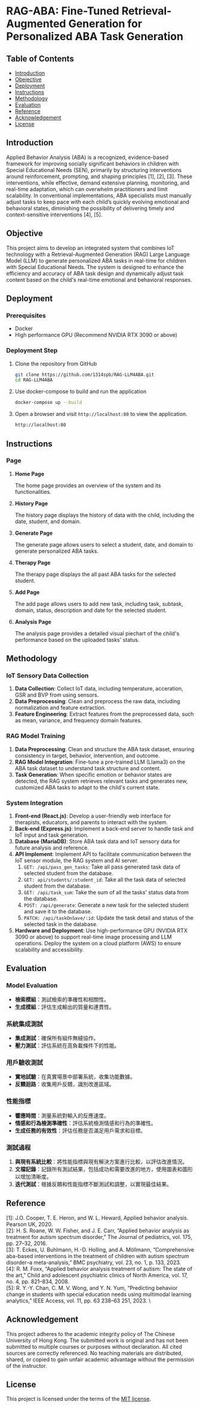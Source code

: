 # RAG-ABA: Fine-Tuned Retrieval-Augmented Generation for Personalized ABA Task Generation

## Table of Contents

- [Introduction](#Introduction)
- [Obejective](#Objective)
- [Deployment](#Deployment)
- [Instructions](#Instructions)
- [Methodology](#Methodology)
- [Evaluation](#Evaluation)
- [Reference](#Reference)
- [Acknowledgement](#Acknowledgement)
- [License](#License)

## Introduction

Applied Behavior Analysis (ABA) is a recognized, evidence-based framework for improving socially significant behaviors in children with Special Educational Needs (SEN), primarily by structuring interventions around reinforcement, prompting, and shaping principles [1], [2], [3]. These interventions, while effective, demand extensive planning, monitoring, and real-time adaptation, which can overwhelm practitioners and limit scalability. In conventional implementations, ABA specialists must manually adjust tasks to keep pace with each child’s quickly evolving emotional and behavioral states, diminishing the possibility of delivering timely and context-sensitive interventions [4], [5].


## Objective

This project aims to develop an integrated system that combines IoT technology with a Retrieval-Augmented Generation (RAG) Large Language Model (LLM) to generate personalized ABA tasks in real-time for children with Special Educational Needs. The system is designed to enhance the efficiency and accuracy of ABA task design and dynamically adjust task content based on the child's real-time emotional and behavioral responses.

## Deployment

### Prerequisites

- Docker
- High performance GPU (Recommend NVIDIA RTX 3090 or above)

### Deployment Step

1. Clone the repository from GitHub

   ```bash
   git clone https://github.com/1314spb/RAG-LLM4ABA.git
   cd RAG-LLM4ABA
   ```

2. Use docker-compose to build and run the application

   ```bash
   docker-compose up --build
   ```

3. Open a browser and visit `http://localhost:80` to view the application.

   ```bash
   http://localhost:80
   ```

## Instructions

### Page
1. **Home Page**

   The home page provides an overview of the system and its functionalities.

2. **History Page**

   The history page displays the history of data with the child, including the date, student, and domain.

3. **Generate Page**

   The generate page allows users to select a student, date, and domain to generate personalized ABA tasks.

4. **Therapy Page**

   The therapy page displays the all past ABA tasks for the selected student.

5. **Add Page**

   The add page allows users to add new task, including task, subtask, domain, status, description and date for the selected student.

6. **Analysis Page**

   The analysis page provides a detailed visual piechart of the child's performance based on the uploaded tasks' status.

## Methodology

### IoT Sensory Data Collection

1. **Data Collection**: Collect IoT data, including temperature, acceration, GSR and BVP from using sensors.
2. **Data Preprocessing**: Clean and preprocess the raw data, including normalization and feature extraction.
3. **Feature Engineering**: Extract features from the preprocessed data, such as mean, variance, and frequency domain features.

### RAG Model Training

1. **Data Preprocessing**: Clean and structure the ABA task dataset, ensuring consistency in target, behavior, intervention, and outcome.
2. **RAG Model Integration**: Fine-tune a pre-trained LLM (Llama3) on the ABA task dataset to understand task structure and content.
3. **Task Generation**: When specific emotion or behavior states are detected, the RAG system retrieves relevant tasks and generates new, customized ABA tasks to adapt to the child's current state.

### System Integration

1. **Front-end (React.js)**: Develop a user-friendly web interface for therapists, educators, and parents to interact with the system.
2. **Back-end (Express.js)**: Implement a back-end server to handle task and IoT input and task generation.
3. **Database (MariaDB)**: Store ABA task data and IoT sensory data for future analysis and reference.
4. **API Implement**: Implement API to facilitate communication between the IoT sensor module, the RAG system and AI server.
   1. `GET: /api/pass_gen_tasks`: Take all pass generated task data of selected student from the database.
   2. `GET: api/students/:student_id`: Take all the task data of selected student from the database.
   3. `GET: /api/task_sum`: Take the sum of all the tasks' status data from the database.
   4. `POST: /api/generate`: Generate a new task for the selected student and save it to the database.
   5. `PATCH: /api/taskOnSave/:id`: Update the task detail and status of the selected task in the database.
3. **Hardware and Deployment**: Use high-performance GPU (NVIDIA RTX 3090 or above) to support real-time image processing and LLM operations. Deploy the system on a cloud platform (AWS) to ensure scalability and accessibility.

## Evaluation

### Model Evaluation

- **檢索模組**：測試檢索的準確性和相關性。
- **生成模組**：評估生成輸出的質量和連貫性。

### 系統集成測試

- **集成測試**：確保所有組件無縫協作。
- **壓力測試**：評估系統在高負載條件下的性能。

### 用戶驗收測試

- **實地試驗**：在真實場景中部署系統，收集功能數據。
- **反饋迴路**：收集用戶反饋，識別改進區域。

### 性能指標

- **響應時間**：測量系統對輸入的反應速度。
- **情感和行為檢測準確性**：評估系統檢測情感和行為的準確性。
- **生成任務的有效性**：評估任務是否滿足用戶需求和目標。

### 測試過程

1. **與現有系統比較**：將性能指標與現有解決方案進行比較，以評估改進情況。
2. **文檔記錄**：記錄所有測試結果，包括成功和需要改進的地方，使用圖表和圖形以增加清晰度。
3. **迭代測試**：根據反饋和性能指標不斷測試和調整，以實現最佳結果。

## Reference
[1]: J.O. Cooper, T. E. Heron, and W. L. Heward, Applied behavior analysis. Pearson UK, 2020. \
[2]: H. S. Roane, W. W. Fisher, and J. E. Carr, “Applied behavior analysis as treatment for autism spectrum disorder,” The Journal of pediatrics, vol. 175, pp. 27–32, 2016. \
[3]: T. Eckes, U. Buhlmann, H.-D. Holling, and A. Möllmann, “Comprehensive aba-based interventions in the treatment of children with autism spectrum disorder–a meta-analysis,” BMC psychiatry, vol. 23, no. 1, p. 133, 2023. \
[4]: R. M. Foxx, “Applied behavior analysis treatment of autism: The state of the art,” Child and adolescent psychiatric clinics of North America, vol. 17, no. 4, pp. 821–834, 2008. \
[5]: R. Y.-Y. Chan, C. M. V. Wong, and Y. N. Yum, “Predicting behavior change in students with special education needs using multimodal learning analytics,” IEEE Access, vol. 11, pp. 63 238–63 251, 2023. \


## Acknowledgement

This project adheres to the academic integrity policy of The Chinese University of Hong Kong. The submitted work is original and has not been submitted to multiple courses or purposes without declaration. All cited sources are correctly referenced. No teaching materials are distributed, shared, or copied to gain unfair academic advantage without the permission of the instructor.

## License

This project is licensed under the terms of the [MIT license](LICENSE).